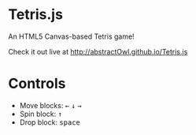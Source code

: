 # Tetris.js
An HTML5 Canvas-based Tetris game!

Check it out live at http://abstractOwl.github.io/Tetris.js

# Controls
* Move blocks: <kbd>&larr;</kbd> <kbd>&darr;</kbd> <kbd>&rarr;</kbd>
* Spin block: <kbd>&uarr;</kbd>
* Drop block: <kbd>space</kbd>

